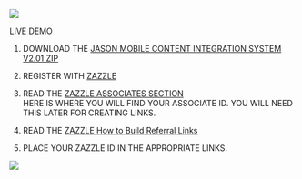![](http://rlv.zcache.com/svc/view?rlvnet=1&realview=113492940644039419&design=f7038385-2c13-49fc-ab8f-5eab90d2b18e&formfactor=iphone5&style=matte&max_dim=325)

[LIVE DEMO](http://thenocklist.com/jmobile/)

1. DOWNLOAD THE [JASON MOBILE CONTENT INTEGRATION SYSTEM V2.01 ZIP](https://github.com/NOCKLIST/jmobile201)

2. REGISTER WITH [ZAZZLE](http://www.zazzle.com/)

3. READ THE [ZAZZLE ASSOCIATES SECTION](http://www.zazzle.com/my/associate/associate)  
HERE IS WHERE YOU WILL FIND YOUR ASSOCIATE ID.  YOU WILL NEED THIS LATER FOR CREATING LINKS.

4. READ THE [ZAZZLE How to Build Referral Links](http://www.zazzle.com/sell/affiliates/referrallinks)

5. PLACE YOUR ZAZZLE ID IN THE APPROPRIATE LINKS.  


![](http://rlv.zcache.com/svc/view?rlvnet=1&realview=113954889225802812&design=08c4d6c6-2655-4088-a828-da4b4d98e7ec&formfactor=ipadmini&style=matte&max_dim=325)
